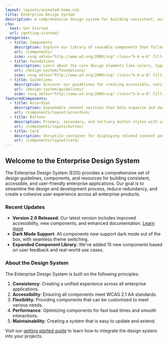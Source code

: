 ```yaml
---
layout: layouts/animated-home.njk
title: Enterprise Design System
description: A comprehensive design system for building consistent, accessible, and beautiful enterprise applications
cta:
  text: Get Started
  url: /getting-started/
categories:
  - title: Components
    description: Explore our library of reusable components that follow our design guidelines and best practices.
    url: /components/
    icon: <svg xmlns="http://www.w3.org/2000/svg" class="h-6 w-6" fill="none" viewBox="0 0 24 24" stroke="currentColor"><path stroke-linecap="round" stroke-linejoin="round" stroke-width="2" d="M4 5a1 1 0 011-1h14a1 1 0 011 1v2a1 1 0 01-1 1H5a1 1 0 01-1-1V5zM4 13a1 1 0 011-1h6a1 1 0 011 1v6a1 1 0 01-1 1H5a1 1 0 01-1-1v-6zM16 13a1 1 0 011-1h2a1 1 0 011 1v6a1 1 0 01-1 1h-2a1 1 0 01-1-1v-6z" /></svg>
  - title: Foundations
    description: Learn about the core design elements like colors, typography, spacing, and layout principles.
    url: /design-system/foundations/
    icon: <svg xmlns="http://www.w3.org/2000/svg" class="h-6 w-6" fill="none" viewBox="0 0 24 24" stroke="currentColor"><path stroke-linecap="round" stroke-linejoin="round" stroke-width="2" d="M19 11H5m14 0a2 2 0 012 2v6a2 2 0 01-2 2H5a2 2 0 01-2-2v-6a2 2 0 012-2m14 0V9a2 2 0 00-2-2M5 11V9a2 2 0 012-2m0 0V5a2 2 0 012-2h6a2 2 0 012 2v2M7 7h10" /></svg>
  - title: Guidelines
    description: Discover our guidelines for creating accessible, consistent, and user-friendly experiences.
    url: /design-system/guidelines/
    icon: <svg xmlns="http://www.w3.org/2000/svg" class="h-6 w-6" fill="none" viewBox="0 0 24 24" stroke="currentColor"><path stroke-linecap="round" stroke-linejoin="round" stroke-width="2" d="M9 12h6m-6 4h6m2 5H7a2 2 0 01-2-2V5a2 2 0 012-2h5.586a1 1 0 01.707.293l5.414 5.414a1 1 0 01.293.707V19a2 2 0 01-2 2z" /></svg>
featuredComponents:
  - title: Accordion
    description: Expandable content sections that help organize and declutter interfaces.
    url: /components/layout/accordion/
  - title: Buttons
    description: Primary, secondary, and tertiary button styles with various states and sizes.
    url: /components/inputs/button/
  - title: Card
    description: Versatile container for displaying related content and actions.
    url: /components/layout/card/
---
```


## Welcome to the Enterprise Design System

The Enterprise Design System (EDS) provides a comprehensive set of design guidelines, components, and resources for building consistent, accessible, and user-friendly enterprise applications. Our goal is to streamline the design and development process, reduce redundancy, and create a cohesive user experience across all enterprise products.

### Recent Updates

- **Version 2.0 Released**: Our latest version includes improved accessibility, new components, and enhanced documentation. [Learn more](/updates/2025-02-15-version-2-release/)
- **Dark Mode Support**: All components now support dark mode out of the box, with seamless theme switching.
- **Expanded Component Library**: We've added 15 new components based on user feedback and real-world use cases.

### About the Design System

The Enterprise Design System is built on the following principles:

1. **Consistency**: Creating a unified experience across all enterprise applications.
2. **Accessibility**: Ensuring all components meet WCAG 2.1 AA standards.
3. **Flexibility**: Providing components that can be customized to meet various needs.
4. **Performance**: Optimizing components for fast load times and smooth interactions.
5. **Maintainability**: Creating a system that is easy to update and extend.

Visit our [getting started guide](/getting-started/) to learn how to integrate the design system into your projects.